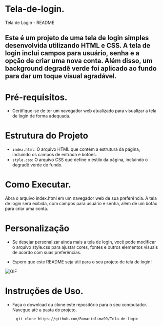 # Tela-de-login.
Tela de Login - README

Este é um projeto de uma tela de login simples desenvolvida utilizando HTML e CSS. A tela de login inclui campos para usuário, senha e a opção de criar uma nova conta. Além disso, um background degradê verde foi aplicado ao fundo para dar um toque visual agradável.
-
# Pré-requisitos.

- Certifique-se de ter um navegador web atualizado para visualizar a tela de login de forma adequada.

# Estrutura do Projeto
- `index.html`: O arquivo HTML que contém a estrutura da página, incluindo os campos de entrada e botões.
- `style.css`: O arquivo CSS que define o estilo da página, incluindo o degradê verde de fundo.

# Como Executar.
Abra o arquivo index.html em um navegador web de sua preferência.
A tela de login será exibida, com campos para usuário e senha, além de um botão para criar uma conta.

# Personalização

- Se desejar personalizar ainda mais a tela de login, você pode modificar o arquivo style.css para ajustar cores, fontes e outros elementos visuais de acordo com suas preferências.

- Espero que este README seja útil para o seu projeto de tela de login!

<img src="https://i.imgur.com/O87hCzo.jpg" alt="GIF" data-canonical-src="https://i.imgur.com/O87hCzo.jpg" style="max-width: 50%;">

# Instruções de Uso.

- Faça o download ou clone este repositório para o seu computador.
Navegue até a pasta do projeto.

```shell
     git clone https://github.com/Romariolima99/Tela-de-login
